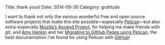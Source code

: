 Title: thank yous!
Date: 2014-09-30
Category: gratitude

I want to thank not only the various wonderful free and open source software 
projects that make this site possible&mdash;especially 
[Pelican](http://getpelican.com)&mdash;but also extra-especially 
[Mozilla’s](http://www.mozilla.org) [Ascend Project](http://ascendproject.org),
for helping me make friends with git, and 
[Amy Hanlon](http://mathamy.com) and her 
[Migrating to GitHub Pages using Pelican](http://mathamy.com/migrating-to-github-pages-using-pelican.html), 
the best documentation I’ve found for using Pelican with 
[GitHub](http://github.com)!
